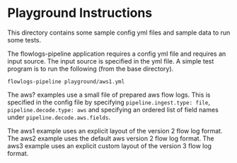 # Playground Instructions

This directory contains some sample config yml files and sample data to run some tests.

The flowlogs-pipeline application requires a config yml file and requires an input source.
The input source is specified in the yml file.
A simple test program is to run the following (from the base directory).

```
flowlogs-pipeline playground/aws1.yml
```

The aws? examples use a small file of prepared aws flow logs.
This is specified in the config file by specifying `pipeline.ingest.type: file`, `pipeline.decode.type: aws` and
specifying an ordered list of field names under `pipeline.decode.aws.fields`.

The aws1 example uses an explicit layout of the version 2 flow log format.
The aws2 example uses the default aws version 2 flow log format.
The aws3 example uses an explicit custom layout of the version 3 flow log format.
